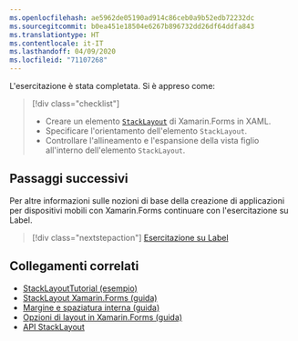 ```yaml
---
ms.openlocfilehash: ae5962de05190ad914c86ceb0a9b52edb72232dc
ms.sourcegitcommit: b0ea451e18504e6267b896732dd26df64ddfa843
ms.translationtype: HT
ms.contentlocale: it-IT
ms.lasthandoff: 04/09/2020
ms.locfileid: "71107268"
---
```

L'esercitazione è stata completata. Si è appreso come:

> [!div class="checklist"]
>
> - Creare un elemento [`StackLayout`](xref:Xamarin.Forms.StackLayout) di Xamarin.Forms in XAML.
> - Specificare l'orientamento dell'elemento `StackLayout`.
> - Controllare l'allineamento e l'espansione della vista figlio all'interno dell'elemento `StackLayout`.

## <a name="next-steps"></a>Passaggi successivi

Per altre informazioni sulle nozioni di base della creazione di applicazioni per dispositivi mobili con Xamarin.Forms continuare con l'esercitazione su Label.

> [!div class="nextstepaction"]
> [Esercitazione su Label](~/get-started/tutorials/label/index.yml)

## <a name="related-links"></a>Collegamenti correlati

- [StackLayoutTutorial (esempio)](https://docs.microsoft.com/samples/xamarin/xamarin-forms-samples/getstarted-tutorials-stacklayouttutorial/)
- [StackLayout Xamarin.Forms (guida)](~/xamarin-forms/user-interface/layouts/stack-layout.md)
- [Margine e spaziatura interna (guida)](~/xamarin-forms/user-interface/layouts/margin-and-padding.md)
- [Opzioni di layout in Xamarin.Forms (guida)](~/xamarin-forms/user-interface/layouts/layout-options.md)
- [API StackLayout](xref:Xamarin.Forms.StackLayout)
